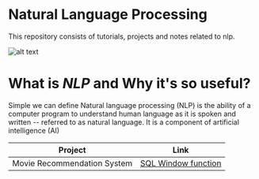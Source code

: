 # Natural Language Processing
This repository consists of tutorials, projects and notes related to nlp.

![alt text](https://cdn.analyticsvidhya.com/wp-content/uploads/2021/08/89923image.jpg)

# What is ***NLP*** and Why it's so useful?
Simple we can define Natural language processing (NLP) is the ability of a computer program to understand human language as it is spoken and written -- referred to as natural language. It is a component of artificial intelligence (AI)



| Project | Link |
|---------|---------------|
| Movie Recommendation System | [SQL Window function](https://github.com/vidush5/100-Days-of-SQL/tree/main/Day_02)|
